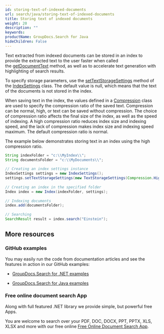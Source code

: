 ```yaml
---
id: storing-text-of-indexed-documents
url: search/java/storing-text-of-indexed-documents
title: Storing text of indexed documents
weight: 20
description: ""
keywords: 
productName: GroupDocs.Search for Java
hideChildren: False
---
```

Text extracted from indexed documents can be stored in an index to provide the extracted text to the user faster when called the [getDocumentText](https://apireference.groupdocs.com/search/java/com.groupdocs.search/Index#getDocumentText(com.groupdocs.search.results.DocumentInfo,%20com.groupdocs.search.common.OutputAdapter)) method, as well as to accelerate text generation with highlighting of search results.

To specify storage parameters, use the [setTextStorageSettings](https://apireference.groupdocs.com/search/java/com.groupdocs.search/IndexSettings#setTextStorageSettings(com.groupdocs.search.options.TextStorageSettings)) method of the [IndexSettings](https://apireference.groupdocs.com/search/java/com.groupdocs.search/IndexSettings) class. The default value is null, which means that the text of the documents is not stored in the index.

When saving text in the index, the values defined in a [Compression](https://apireference.groupdocs.com/search/java/com.groupdocs.search.options/Compression) class are used to specify the compression ratio of the saved text. Compression can be normal, high, or text can be saved without compression. The choice of compression ratio affects the final size of the index, as well as the speed of indexing. A high compression ratio reduces index size and indexing speed, and the lack of compression makes index size and indexing speed maximum. The default compression ratio is normal.

The example below demonstrates storing text in an index using the high compression ratio.



```java
String indexFolder = "c:\\MyIndex\\";
String documentsFolder = "c:\\MyDocuments\\";
 
// Creating an index settings instance
IndexSettings settings = new IndexSettings();
settings.setTextStorageSettings(new TextStorageSettings(Compression.High)); // Setting high compression ratio for the index text storage
 
// Creating an index in the specified folder
Index index = new Index(indexFolder, settings);
 
// Indexing documents
index.add(documentsFolder);
 
// Searching
SearchResult result = index.search("Einstein");
```

## More resources

### GitHub examples

You may easily run the code from documentation articles and see the features in action in our GitHub examples:

*   [GroupDocs.Search for .NET examples](https://github.com/groupdocs-search/GroupDocs.Search-for-.NET)
    
*   [GroupDocs.Search for Java examples](https://github.com/groupdocs-search/GroupDocs.Search-for-Java)
    

### Free online document search App

Along with full featured .NET library we provide simple, but powerful free Apps.

You are welcome to search over your PDF, DOC, DOCX, PPT, PPTX, XLS, XLSX and more with our free online [Free Online Document Search App](https://products.groupdocs.app/search).
